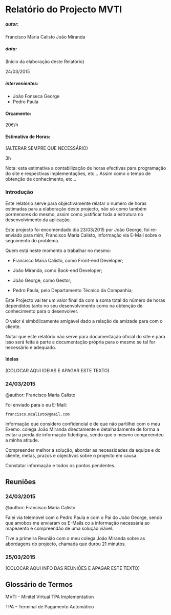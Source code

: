 # Relatório do Projecto MVTI


##### autor:

Francisco Maria Calisto
João Miranda


##### data:

(Inicio da elaboração deste Relatório)

24/03/2015


##### intervenientes:

 - João Fonseca George
 - Pedro Paula


#### Orçamento:

20€/h


#### Estimativa de Horas:

(ALTERAR SEMPRE QUE NECESSÁRIO)

3h

Nota: esta estimativa a contabilização de horas efectivas para programação do site
e respectivas implementações, etc... Assim como o tempo de obtenção de conhecimento, etc...




### Introdução

Este relatório serve para objectivamente relatar o numero de horas estimadas para a elaboração
deste projecto, não só como também pormenores do mesmo, assim como justificar toda a estrutura
no desenvolvimento da aplicação.

Este projecto foi encomendado dia 23/03/2015 por João George, foi re-enviado para mim,
Francisco Maria Calisto, informação via E-Mail sobre o seguimento do problema.

Quem está neste momento a trabalhar no mesmo:

- Francisco Maria Calisto, como Front-end Developer;

- João Miranda, como Back-end Developer;

- João George, como Gestor;

- Pedro Paula, pelo Departamento Técnico da Companhia;

Este Projecto vai ter um valor final da com a soma total do número de horas dependidos tanto
no seu desenvolvimento como na obtenção de conhecimento para o desenvolver.

O valor é simbólicamente amigável dado a relação de amizade para com o cliente.

Notar que este relatório não serve para documentação oficial do site e para isso será feita à parte
a documentação própria para o mesmo se tal for necessário e adequado.


#### Ideias

(COLOCAR AQUI IDEIAS E APAGAR ESTE TEXTO)


### 24/03/2015

@author: Francisco Maria Calisto

Foi enviado para o eu E-Mail:

```
francisco.mcalisto@gmail.com
```

Informação que considero confidencial e de que não partilhei com o meu Exemo. colega João Miranda directamente
e detalhadamente de forma a evitar a perda de informação fidedigna, sendo que o mesmo compreendeu a minha atitude.

Compreender melhor a solução, abordar as necessidades da equipa e do cliente, metas, prazos e objectivos sobre o
projecto em causa.

Constatar informação e todos os pontos pendentes.



## Reuniões

### 24/03/2015

@author: Francisco Maria Calisto

Falei via telemóvel com o Pedro Paula e com o Pai do João George, sendo que amobos me enviaram os E-Mails co
a informação necessária ao mapeaento e compreendão de uma solução viável.

Tive a primeira Reunião com o meu colega João Miranda sobre as abordagens do projecto, chamada que durou 21 minutos.

### 25/03/2015

(COLOCAR AQUI INFO DAS REUNIÕES E APAGAR ESTE TEXTO)




## Glossário de Termos

MVTI - Minitel Virtual TPA Implementation

TPA - Terminal de Pagamento Automático
